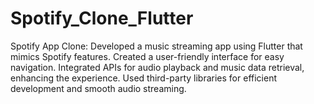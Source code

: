 # Spotify_Clone_Flutter
Spotify App Clone: Developed a music streaming app using Flutter that mimics Spotify features. Created a user-friendly interface for easy navigation. Integrated APIs for audio playback and music data retrieval, enhancing the experience. Used third-party libraries for efficient development and smooth audio streaming.
